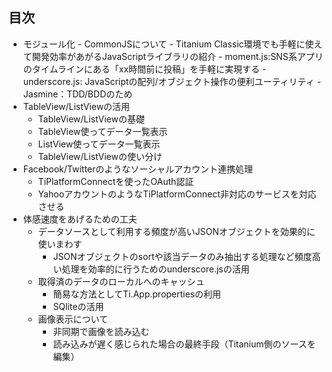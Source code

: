 ## 目次

- モジュール化
      - CommonJSについて
      - Titanium Classic環境でも手軽に使えて開発効率があがるJavaScriptライブラリの紹介
          - moment.js:SNS系アプリのタイムラインにある「xx時間前に投稿」を手軽に実現する
          - underscore.js: JavaScriptの配列/オブジェクト操作の便利ユーティリティ
          - Jasmine：TDD/BDDのため
- TableView/ListViewの活用
    - TableView/ListViewの基礎
    - TableView使ってデータ一覧表示
    - ListView使ってデータ一覧表示
    - TableView/ListViewの使い分け
- Facebook/Twitterのようなソーシャルアカウント連携処理
    - TiPlatformConnectを使ったOAuth認証
    - YahooアカウントのようなTiPlatformConnect非対応のサービスを対応させる  
- 体感速度をあげるための工夫
    - データソースとして利用する頻度が高いJSONオブジェクトを効果的に使いまわす
        - JSONオブジェクトのsortや該当データのみ抽出する処理など頻度高い処理を効率的に行うためのunderscore.jsの活用
    - 取得済のデータのローカルへのキャッシュ
        - 簡易な方法としてTi.App.propertiesの利用
        - SQliteの活用
    - 画像表示について
        - 非同期で画像を読み込む
        - 読み込みが遅く感じられた場合の最終手段（Titanium側のソースを編集）
